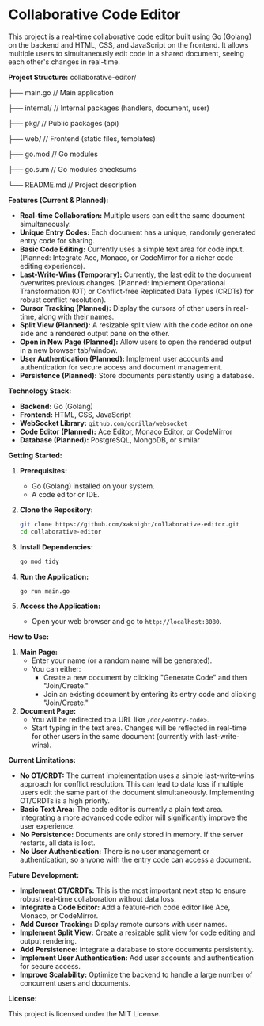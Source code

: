 # Collaborative Code Editor

This project is a real-time collaborative code editor built using Go (Golang) on the backend and HTML, CSS, and JavaScript on the frontend. It allows multiple users to simultaneously edit code in a shared document, seeing each other's changes in real-time.

**Project Structure:**
collaborative-editor/

├── main.go // Main application

├── internal/ // Internal packages (handlers, document, user)

├── pkg/ // Public packages (api)

├── web/ // Frontend (static files, templates)

├── go.mod // Go modules

├── go.sum // Go modules checksums

└── README.md // Project description


**Features (Current & Planned):**

*   **Real-time Collaboration:** Multiple users can edit the same document simultaneously.
*   **Unique Entry Codes:** Each document has a unique, randomly generated entry code for sharing.
*   **Basic Code Editing:** Currently uses a simple text area for code input. (Planned: Integrate Ace, Monaco, or CodeMirror for a richer code editing experience).
*   **Last-Write-Wins (Temporary):** Currently, the last edit to the document overwrites previous changes. (Planned: Implement Operational Transformation (OT) or Conflict-free Replicated Data Types (CRDTs) for robust conflict resolution).
*   **Cursor Tracking (Planned):** Display the cursors of other users in real-time, along with their names.
*   **Split View (Planned):** A resizable split view with the code editor on one side and a rendered output pane on the other.
*   **Open in New Page (Planned):** Allow users to open the rendered output in a new browser tab/window.
*   **User Authentication (Planned):** Implement user accounts and authentication for secure access and document management.
*   **Persistence (Planned):** Store documents persistently using a database.

**Technology Stack:**

*   **Backend:** Go (Golang)
*   **Frontend:** HTML, CSS, JavaScript
*   **WebSocket Library:** `github.com/gorilla/websocket`
*   **Code Editor (Planned):** Ace Editor, Monaco Editor, or CodeMirror
*   **Database (Planned):** PostgreSQL, MongoDB, or similar

**Getting Started:**

1. **Prerequisites:**
    *   Go (Golang) installed on your system.
    *   A code editor or IDE.

2. **Clone the Repository:**

    ```bash
    git clone https://github.com/xaknight/collaborative-editor.git
    cd collaborative-editor
    ```

3. **Install Dependencies:**

    ```bash
    go mod tidy
    ```

4. **Run the Application:**

    ```bash
    go run main.go
    ```

5. **Access the Application:**
    *   Open your web browser and go to `http://localhost:8080`.

**How to Use:**

1. **Main Page:**
    *   Enter your name (or a random name will be generated).
    *   You can either:
        *   Create a new document by clicking "Generate Code" and then "Join/Create."
        *   Join an existing document by entering its entry code and clicking "Join/Create."
2. **Document Page:**
    *   You will be redirected to a URL like `/doc/<entry-code>`.
    *   Start typing in the text area. Changes will be reflected in real-time for other users in the same document (currently with last-write-wins).

**Current Limitations:**

*   **No OT/CRDT:** The current implementation uses a simple last-write-wins approach for conflict resolution. This can lead to data loss if multiple users edit the same part of the document simultaneously. Implementing OT/CRDTs is a high priority.
*   **Basic Text Area:** The code editor is currently a plain text area. Integrating a more advanced code editor will significantly improve the user experience.
*   **No Persistence:** Documents are only stored in memory. If the server restarts, all data is lost.
*   **No User Authentication:** There is no user management or authentication, so anyone with the entry code can access a document.

**Future Development:**

*   **Implement OT/CRDTs:** This is the most important next step to ensure robust real-time collaboration without data loss.
*   **Integrate a Code Editor:** Add a feature-rich code editor like Ace, Monaco, or CodeMirror.
*   **Add Cursor Tracking:** Display remote cursors with user names.
*   **Implement Split View:** Create a resizable split view for code editing and output rendering.
*   **Add Persistence:** Integrate a database to store documents persistently.
*   **Implement User Authentication:** Add user accounts and authentication for secure access.
*   **Improve Scalability:** Optimize the backend to handle a large number of concurrent users and documents.


**License:**

This project is licensed under the MIT License.
